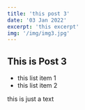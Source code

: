 ```yaml
---
title: 'this post 3'
date: '03 Jan 2022'
excerpt: 'this excerpt'
img: '/img/img3.jpg'
---
```


## This is Post 3

- this list item 1
- this list item 2

this is just a text
